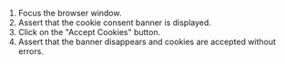 1. Focus the browser window.
2. Assert that the cookie consent banner is displayed.
3. Click on the "Accept Cookies" button.
4. Assert that the banner disappears and cookies are accepted without errors.